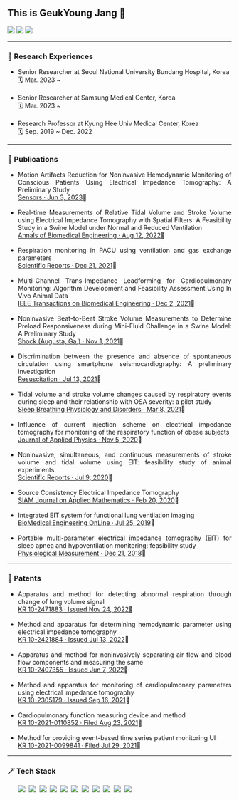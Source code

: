 <!DOCTYPE html>
<html>
  <head>
    <h2>This is GeukYoung Jang 👋</h2>
    <a href="mailto:rmrdud@gmail.com"><img src="https://img.shields.io/badge/Gmail-d14836?style=flat-square&logo=Gmail&logoColor=white&link=rmrdud@gmail.com"/></a>
    <a href="https://www.linkedin.com/in/rmrdud/"><img src="https://img.shields.io/badge/LinkedIn-0a66c2?style=flat-square&logo=LinkedIn&logoColor=white&link=https://www.linkedin.com/in/rmrdud/"/></a>
    <a href="http://qr.kakao.com/talk/jMb7t.niBYKuho9Wto_55XTpbB0-"><img src="https://img.shields.io/badge/KakaoTalk-333333?style=flat-square&logo=KakaoTalk&logoColor=ffcd00&link=http://qr.kakao.com/talk/jMb7t.niBYKuho9Wto_55XTpbB0-"/></a>
  </head>
  <body>
    <hr>
    <h3>💼 Research Experiences</h3>
    <ul>
      <li>
        Senior Researcher at Seoul National University Bundang Hospital, Korea
        </br>🗓️ Mar. 2023 ~
      </li>
      </br>
      <li>
        Senior Researcher at Samsung Medical Center, Korea
        </br>🗓️ Mar. 2023 ~
      </li>
      </br>
      <li>
        Research Professor at Kyung Hee Univ Medical Center, Korea 
        </br>🗓️ Sep. 2019 ~ Dec. 2022
      </li>
    </ul>
    <hr>
    <h3>📖 Publications</h3>
    <div align="justify">
      <ul>
        <li>
          Motion Artifacts Reduction for Noninvasive Hemodynamic Monitoring of
          Conscious Patients Using Electrical Impedance Tomography: A
          Preliminary Study
          <div>
              <a href="https://www.mdpi.com/1424-8220/23/11/5308" target="_blank">Sensors · Jun 3, 2023</a>🔗
          </div>
        </li>
        </br>
        <li>
          Real-time Measurements of Relative Tidal Volume and Stroke Volume
          using Electrical Impedance Tomography with Spatial Filters: A
          Feasibility Study in a Swine Model under Normal and Reduced
          Ventilation
          <div>
              <a href="https://link.springer.com/article/10.1007/s10439-022-03040-w" target="_blank">Annals of Biomedical Engineering · Aug 12, 2022</a>🔗
          </div>
        </li>
        </br>
        <li>
          Respiration monitoring in PACU using ventilation and gas exchange
          parameters
          <div>
              <a href="https://www.nature.com/articles/s41598-021-03639-4" target="_blank">Scientific Reports · Dec 21, 2021</a>🔗
          </div>
        </li>
        </br>
        <li>
          Multi-Channel Trans-Impedance Leadforming for Cardiopulmonary
          Monitoring: Algorithm Development and Feasibility Assessment Using In
          Vivo Animal Data
          <div>
              <a href="https://ieeexplore.ieee.org/document/9633172?source=authoralert" target="_blank">IEEE Transactions on Biomedical Engineering · Dec 2, 2021</a>🔗
          </div>
        </li>
        </br>
        <li>
          Noninvasive Beat-to-Beat Stroke Volume Measurements to Determine
          Preload Responsiveness during Mini-Fluid Challenge in a Swine Model: A
          Preliminary Study
          <div>
              <a href="https://journals.lww.com/shockjournal/fulltext/2021/11000/noninvasive_beat_to_beat_stroke_volume.24.aspx" target="_blank">Shock (Augusta, Ga.) · Nov 1, 2021</a>🔗
          </div>
        </li>
        </br>
        <li>
          Discrimination between the presence and absence of spontaneous
          circulation using smartphone seismocardiography: A preliminary
          investigation
          <div>
              <a href="https://www.resuscitationjournal.com/article/S0300-9572(21)00259-8/fulltext" target="_blank">Resuscitation · Jul 13, 2021</a>🔗
          </div>
        </li>
        </br>
        <li>
          Tidal volume and stroke volume changes caused by respiratory events
          during sleep and their relationship with OSA severity: a pilot study
          <div>
              <a href="https://link.springer.com/article/10.1007/s11325-021-02334-y" target="_blank">Sleep Breathing Physiology and Disorders · Mar 8, 2021</a>🔗
          </div>
        </li>
        </br>
        <li>
          Influence of current injection scheme on electrical impedance
          tomography for monitoring of the respiratory function of obese
          subjects
          <div>
              <a href="https://pubs.aip.org/aip/jap/article-abstract/128/17/174902/1063045/Influence-of-current-injection-scheme-on?redirectedFrom=fulltext" target="_blank">Journal of Applied Physics · Nov 5, 2020</a>🔗
          </div>
        </li>
        </br>
        <li>
          Noninvasive, simultaneous, and continuous measurements of stroke
          volume and tidal volume using EIT: feasibility study of animal
          experiments
          <div>
              <a href="https://www.nature.com/articles/s41598-020-68139-3" target="_blank">Scientific Reports · Jul 9, 2020</a>🔗
          </div>
        </li>
        </br>
        <li>
          Source Consistency Electrical Impedance Tomography
          <div>
              <a href="https://epubs.siam.org/doi/abs/10.1137/18M1225264?journalCode=smjmap" target="_blank">SIAM Journal on Applied Mathematics · Feb 20, 2020</a>🔗
          </div>
        </li>
        </br>
        <li>
          Integrated EIT system for functional lung ventilation imaging
          <div>
              <a href="https://biomedical-engineering-online.biomedcentral.com/articles/10.1186/s12938-019-0701-y" target="_blank">BioMedical Engineering OnLine · Jul 25, 2019</a>🔗
          </div>
        </li>
        </br>
        <li>
          Portable multi-parameter electrical impedance tomography (EIT) for
          sleep apnea and hypoventilation monitoring: feasibility study
          <div>
              <a href="https://iopscience.iop.org/article/10.1088/1361-6579/aaf271" target="_blank">Physiological Measurement · Dec 21, 2018</a>🔗
          </div>
        </li>
      </ul>
    </div>
    <hr>
    <h3>📜 Patents</h3>
    <div align="justify">
      <ul>
        <li>
          Apparatus and method for detecting abnormal respiration through change
          of lung volume signal
          <div>
            <a href="https://doi.org/10.8080/1020200179548" target="_blank">KR 10-2471883 · Issued Nov 24, 2022</a>🔗
          </div>
        </li>
        </br>
        <li>
          Method and apparatus for determining hemodynamic parameter using
          electrical impedance tomography
          <div>
            <a href="https://doi.org/10.8080/1020200077738" target="_blank">KR 10-2421884 · Issued Jul 13, 2022</a>🔗
          </div>
        </li>
        </br>
        <li>
          Apparatus and method for noninvasively separating air flow and blood
          flow components and measuring the same
          <div>
            <a href="https://doi.org/10.8080/1020210016253" target="_blank">KR 10-2407355 · Issued Jun 7, 2022</a>🔗
          </div>
        </li>
        </br>
        <li>
          Method and apparatus for monitoring of cardiopulmonary parameters
          using electrical impedance tomography
          <div>
            <a href="https://doi.org/10.8080/1020190128583" target="_blank">KR 10-2305179 · Issued Sep 16, 2021</a>🔗
          </div>
        </li>
        </br>
        <li>
          Cardiopulmonary function measuring device and method
          <div>
            <a href="https://doi.org/10.8080/1020210110852" target="_blank">KR 10-2021-0110852 · Filed Aug 23, 2021</a>🔗
          </div>
        </li>
        </br>
        <li>
          Method for providing event-based time series patient monitoring UI
          <div>
            <a href="https://doi.org/10.8080/1020210099841" target="_blank">KR 10-2021-0099841 · Filed Jul 29, 2021</a>🔗
          </div>
        </li>
      </ul>
    </div>
    <hr>
    <h3>🪄 Tech Stack</h3>
    <div>
      <ul>
        <img src="https://img.shields.io/badge/C-A8B9CC?style=flat-square&logo=C&logoColor=white"/></a>&nbsp
        <img src="https://img.shields.io/badge/MATLAB-E34F26?style=flat-square&logo=Prisma&logoColor=white"/></a>&nbsp
        <img src="https://img.shields.io/badge/Python-3766AB?style=flat-square&logo=Python&logoColor=white"/></a>&nbsp
        <img src="https://img.shields.io/badge/Pytorch-EE4C2C?style=flat-square&logo=pytorch&logoColor=white"/></a>&nbsp
        <img src="https://img.shields.io/badge/Tensorflow-FF6F00?style=flat-square&logo=Tensorflow&logoColor=white"/></a>&nbsp
        <img src="https://img.shields.io/badge/Django-092E20?style=flat-square&logo=Django&logoColor=white"/></a>&nbsp
        <img src="https://img.shields.io/badge/VSCode-007ACC?style=flat-square&logo=visualstudiocode&logoColor=white"/></a>&nbsp
        <img src="https://img.shields.io/badge/R-276DC3?style=flat-square&logo=r&logoColor=white"/></a>&nbsp
        <img src="https://img.shields.io/badge/AWS-232F3E?style=flat-square&logo=AmazonAWS&logoColor=white"/></a>&nbsp
        <img src="https://img.shields.io/badge/Autodesk Inventor-FBBC04?style=flat-square&logo=Autodesk&logoColor=white"/></a>&nbsp
        <img src="https://img.shields.io/badge/Solid Works-005386?style=flat-square&logo=dassaultsystemes&logoColor=white"/></a>&nbsp
      </ul>
    </div>
    <!--
    <h3>Projects</h3>
    <div align="justify">
      <ul>
        <li>
          Development of noninvasive sudden blood pressure change warning system
          based on deep learning of biosignals
        </li>
        <li>
          Portable Hemodynamics Monitor to do Noninvative Continuous Monitoring
          of Stroke Volume and Tidal Volume Simultaneously by High-speed
          Tomography of
        </li>
        <li>
          Regional Lung Ventilation and Perfusion Monitoring System for
          Personalized Lung Protective Ventilation
        </li>
        <li>
          Development of Live Monitoring/feedback Control Technology for
          Formation of Functional Tissue Engineering Formulations and Research
          on Electrical Properties Mechanism
        </li>
        <li>
          Development of a Large-area Non-lattice Pressure Distribution
          Detection System based on Multi-frequency Electric Impedance
          Tomography
        </li>
        <li>
          Investigation into the Efficacy and Safety of Non-invasive Upper
          Airway Diagnosing System based on Multi-layered Impedance Images to
          Determine the Characteristics of Upper Airway Obstruction during
          Natural Sleep
        </li>
        <li>
          Development of Multi-channel based Body Impedance Measurement
          Technology
        </li>
        <li>Multi-channel Bio-admittance Imaging Probe</li>
      </ul>
    </div>
    -->
  </body>
</html>

<!--
**GeukYoung/GeukYoung** is a ✨ _special_ ✨ repository because its `README.md` (this file) appears on your GitHub profile.

Here are some ideas to get you started:

- 🔭 I’m currently working on ...
- 🌱 I’m currently learning ...
- 👯 I’m looking to collaborate on ...
- 🤔 I’m looking for help with ...
- 💬 Ask me about ...
- 📫 How to reach me: ...
- 😄 Pronouns: ...
- ⚡ Fun fact: ...
  -->
